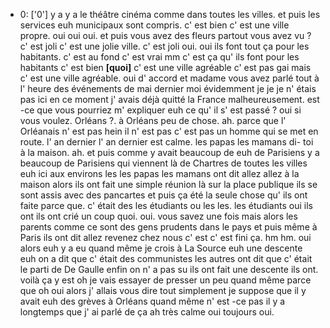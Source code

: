  * 0: ['0']
	 y a y a le théâtre cinéma comme dans toutes les villes.
	 et puis les services euh municipaux sont compris.
	 c' est bien c' est une ville propre.
	 oui oui oui.
	 et puis vous avez des fleurs partout vous avez vu ? c' est joli c' est une jolie ville.
	 c' est joli oui.
	 oui ils font tout ça pour les habitants.
	 c' est au fond c' est vrai mm c' est ça qu' ils font pour les habitants c' est bien **[quoi]** c' est une ville agréable c' est pas gai mais c' est une ville agréable.
	 oui d' accord et madame vous avez parlé tout à l' heure des événements de mai dernier moi évidemment je je je n' étais pas ici en ce moment j' avais déjà quitté la France malheureusement.
	 est -ce que vous pourriez m' expliquer euh ce qu' il s' est passé ? oui si vous voulez.
	 Orléans ?.
	 à Orléans peu de chose.
	 ah.
	 parce que l' Orléanais n' est pas hein il n' est pas c' est pas un homme qui se met en route.
	 l' an dernier l' an dernier est calme.
	 les papas les mamans di- toi à la maison.
	 ah.
	 et puis comme y avait beaucoup de euh de Parisiens y a beaucoup de Parisiens qui viennent là de Chartres de toutes les villes euh ici aux environs les les papas les mamans ont dit allez allez à la maison alors ils ont fait une simple réunion là sur la place publique ils se sont assis avec des pancartes et puis ça été la seule chose qu' ils ont faite parce que.
	 c' était des les étudiants ou les les.
	 les étudiants oui ils ont ils ont crié un coup quoi.
	 oui.
	 vous savez une fois mais alors les parents comme ce sont des gens prudents dans le pays et puis même à Paris ils ont dit allez revenez chez nous c' est c' est fini ça.
	 hm hm.
	 oui alors euh y a eu quand même je crois à La Source euh une descente euh on a dit que c' était des communistes les autres ont dit que c' était le parti de De Gaulle enfin on n' a pas su ils ont fait une descente ils ont.
	 voilà ça y est oh je vais essayer de presser un peu quand même parce que oh oui alors j' allais vous dire tout simplement je suppose que il y avait euh des grèves à Orléans quand même n' est -ce pas il y a longtemps que j' ai parlé de ça ah très calme oui toujours oui.
	
